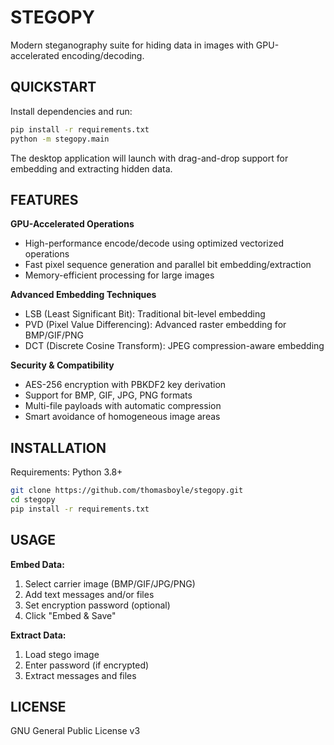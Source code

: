 # STEGOPY

Modern steganography suite for hiding data in images with GPU-accelerated encoding/decoding.

## QUICKSTART

Install dependencies and run:

```bash
pip install -r requirements.txt
python -m stegopy.main
```

The desktop application will launch with drag-and-drop support for embedding and extracting hidden data.

## FEATURES

**GPU-Accelerated Operations**
- High-performance encode/decode using optimized vectorized operations
- Fast pixel sequence generation and parallel bit embedding/extraction
- Memory-efficient processing for large images

**Advanced Embedding Techniques**
- LSB (Least Significant Bit): Traditional bit-level embedding
- PVD (Pixel Value Differencing): Advanced raster embedding for BMP/GIF/PNG
- DCT (Discrete Cosine Transform): JPEG compression-aware embedding

**Security & Compatibility**
- AES-256 encryption with PBKDF2 key derivation
- Support for BMP, GIF, JPG, PNG formats
- Multi-file payloads with automatic compression
- Smart avoidance of homogeneous image areas

## INSTALLATION

Requirements: Python 3.8+

```bash
git clone https://github.com/thomasboyle/stegopy.git
cd stegopy
pip install -r requirements.txt
```

## USAGE

**Embed Data:**
1. Select carrier image (BMP/GIF/JPG/PNG)
2. Add text messages and/or files
3. Set encryption password (optional)
4. Click "Embed & Save"

**Extract Data:**
1. Load stego image
2. Enter password (if encrypted)
3. Extract messages and files

## LICENSE

GNU General Public License v3
